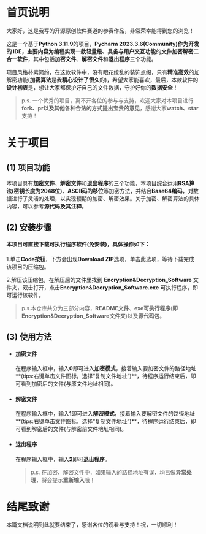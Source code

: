 # 首页说明

大家好，这是我写的开源原创软件赛道的参赛作品，非常荣幸能得到您的浏览！

这是一个基于**Python 3.11.9**的项目，**Pycharm 2023.3.6(Community)**作为开发的 IDE，主要内容为编程实现一款**轻量级、具备与用户交互功能**的**文件加密解密二合一软件**，其中包括**加密文件**、**解密文件**和**退出程序**三个功能。

项目风格朴素简约，在这款软件中，没有眼花缭乱的装饰点缀，只有**精准高效**的加解密功能(**加密算法**是我**精心设计了很久**的)，希望大家能喜欢，最后，本款软件的**设计初衷**是，想让大家都保护好自己的文件数据，守护好你的**数据安全**！

> p.s. 一个优秀的项目，离不开各位的参与与支持，欢迎大家对本项目进行**fork、pr以及其他各种合法的方式提出宝贵的意见**，感谢大家**watch、star**支持！
>

# 关于项目

## (1) 项目功能

本项目具有**加密文件**、**解密文件**和**退出程序**的三个功能，本项目综合运用**RSA算法(密钥长度为2048位)、ASCⅡ码的移位**等加密方法，并结合**Base64编码**，对数据进行了灵活的处理，以实现预期的加密、解密效果。关于加密、解密算法的具体内容，可以参考**源代码及其注释**。

## (2) 安装步骤

#### 本项目可直接下载**可执行程序软件**(免安装)，具体操作如下：

1.单击**Code按钮**，下方会出现**Download ZIP**选项，单击此选项，等待下载完成该项目的压缩包。

2.解压该压缩包，在解压后的文件里找到 **Encryption&Decryption_Software** 文件夹，双击打开，点击**Encryption&Decryption_Software.exe** 可执行程序，即可运行该软件。

> p.s.本仓库共分为三部分内容，**README文件**、**exe可执行程序**(**即Encryption&Decryption_Software文件夹**)以及**源代码包**。

## (3) 使用方法

* #### **加密文件**

  在程序输入框中，输入**0**即可进入**加密模式**，接着输入要加密文件的路径地址**(tips:右键单击文件图标，选择“复制文件地址”)**，待程序运行结束后，即可看到加密后的文件(与原文件地址相同)。

* #### **解密文件**

  在程序输入框中，输入**1**即可进入**解密模式**，接着输入要解密文件的路径地址**(tips:右键单击文件图标，选择“复制文件地址”)**，待程序运行结束后，即可看到解密后的文件(与解密前文件地址相同)。

* #### **退出程序**

  在程序输入框中，输入**2**即可**退出程序**。

  

  > p.s. 在加密、解密文件中，如果输入的路径地址有误，均已做**异常处理**，将会提示**重新输入**哦！

# 结尾致谢

本篇文档说明到此就要结束了，感谢各位的观看与支持！祝，一切顺利！

